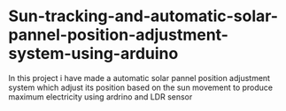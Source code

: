 # Sun-tracking-and-automatic-solar-pannel-position-adjustment-system-using-arduino
In this project i have made a automatic  solar pannel position adjustment system which adjust its position based on the sun movement to produce maximum electricity using ardrino and LDR sensor
